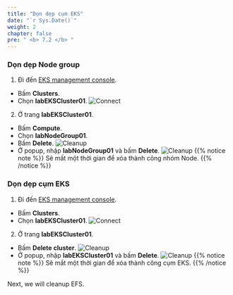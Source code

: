 ```yaml
---
title: "Dọn dẹp cụm EKS"
date: "`r Sys.Date()`"
weight: 2
chapter: false
pre: " <b> 7.2 </b> "
---
```


### Dọn dẹp Node group

1. Đi đến [EKS management console](https://console.aws.amazon.com/eks/home).

- Bấm **Clusters**.
- Chọn **labEKSCluster01**.
  ![Connect](/workshop-01-wordpress-deployment-on-eks/images/4.configure/ws01-configure12.png)

2. Ở trang **labEKSCluster01**.

- Bấm **Compute**.
- Chọn **labNodeGroup01**.
- Bấm **Delete**.
  ![Cleanup](/workshop-01-wordpress-deployment-on-eks/images/7.cleanup/ws01-cleanup02.png)
- Ở popup, nhập **labNodeGroup01** và bấm **Delete**.
  ![Cleanup](/workshop-01-wordpress-deployment-on-eks/images/7.cleanup/ws01-cleanup03.png)
  {{% notice note %}}
  Sẽ mất một thời gian để xóa thành công nhóm Node.
  {{% /notice %}}

### Dọn dẹp cụm EKS

1. Đi đến [EKS management console](https://console.aws.amazon.com/eks/home).

- Bấm **Clusters**.
- Chọn **labEKSCluster01**.
  ![Connect](/workshop-01-wordpress-deployment-on-eks/images/4.configure/ws01-configure12.png)

2. Ở trang **labEKSCluster01**.

- Bấm **Delete cluster**.
  ![Cleanup](/workshop-01-wordpress-deployment-on-eks/images/7.cleanup/ws01-cleanup04.png)
- Ở popup, nhập **labEKSCluster01** và bấm **Delete**.
  ![Cleanup](/workshop-01-wordpress-deployment-on-eks/images/7.cleanup/ws01-cleanup05.png)
  {{% notice note %}}
  Sẽ mất một thời gian để xóa thành công cụm EKS.
  {{% /notice %}}

Next, we will cleanup EFS.
